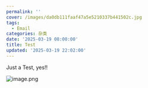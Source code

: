 ```yaml
---
permalink: ''
cover: /images/da0db111faaf47a5e5210337b441502c.jpg
tags:
  - Email
categories: 杂类
date: '2025-03-19 08:00:00'
title: Test
updated: '2025-03-19 22:02:00'
---
```


Just a Test, yes!!


![image.png](/images/4b0c5fb888a07ec615fa6ca8e7a4c0c3.png)

